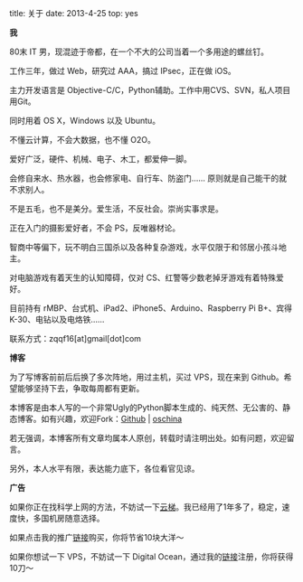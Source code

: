 title: 关于
date: 2013-4-25
top: yes

**我**

80末 IT 男，现混迹于帝都，在一个不大的公司当着一个多用途的螺丝钉。

工作三年，做过 Web，研究过 AAA，搞过 IPsec，正在做 iOS。

主力开发语言是 Objective-C/C，Python辅助。工作中用CVS、SVN，私人项目用Git。

同时用着 OS X，Windows 以及 Ubuntu。

不懂云计算，不会大数据，也不懂 O2O。

爱好广泛，硬件、机械、电子、木工，都爱伸一脚。

会修自来水、热水器，也会修家电、自行车、防盗门…… 原则就是自己能干的就不求别人。

不是五毛，也不是美分。爱生活，不反社会。崇尚实事求是。

正在入门的摄影爱好者，不会 PS，反唯器材论。 

智商中等偏下，玩不明白三国杀以及各种复杂游戏，水平仅限于和邻居小孩斗地主。

对电脑游戏有着天生的认知障碍，仅对 CS、红警等少数老掉牙游戏有着特殊爱好。

目前持有 rMBP、台式机、iPad2、iPhone5、Arduino、Raspberry Pi B+、宾得K-30、电钻以及电烙铁……

联系方式：zqqf16[at]gmail[dot]com

**博客**

为了写博客前前后后换了多次阵地，用过主机，买过 VPS，现在来到 Github。希望能够坚持下去，争取每周都有更新。

本博客是由本人写的一个非常Ugly的Python脚本生成的、纯天然、无公害的、静态博客。如有兴趣，欢迎Fork：[Github](https://github.com/zqqf16/zqqf16.github.com) | [oschina](http://git.oschina.net/zqqf16/peanut)

若无强调，本博客所有文章均属本人原创，转载时请注明出处。如有问题，欢迎留言。

另外，本人水平有限，表达能力底下，各位看官见谅。

**广告**

如果你正在找科学上网的方法，不妨试一下[云梯](http://refyunti.com/?r=65dd573aab9f2f10)。我已经用了1年多了，稳定，速度快，多国机房随意选择。

如果点击我的推广[链接](http://refyunti.com/?r=65dd573aab9f2f10)购买，你将节省10块大洋～

如果你想试一下 VPS，不妨试一下 Digital Ocean，通过我的[链接](https://www.digitalocean.com/?refcode=f982e59f11b0)注册，你将获得10刀～